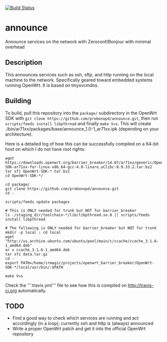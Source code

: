 [![Build Status](https://travis-ci.org/probonopd/announce.svg)](https://travis-ci.org/probonopd/announce)

announce
========

Announce services on the network with Zeroconf/Bonjour with minimal overhead

Description
--
This announces services such as ssh, sftp, and http running on the local machine to the network. Specifically geared toward embedded systems running OpenWrt. It is based on tinysvcmdns.

Building
--
To build, pull this repository into the ```package/``` subdirectory in the OpenWrt SDK with ```git clone https://github.com/probonopd/announce.git```, then run ```scripts/feeds install libpthread``` and finally ```make V=s```. This will create ./bin/ar71xx/packages/base/announce_1.0-1_ar71xx.ipk (depending on your architecture).

Here is a detailed log of how this can be successfully compiled on a 64-bit host on which I do not have root rights:

```
wget https://downloads.openwrt.org/barrier_breaker/14.07/ar71xx/generic/OpenWrt-SDK-ar71xx-for-linux-x86_64-gcc-4.8-linaro_uClibc-0.9.33.2.tar.bz2
tar xfj OpenWrt-SDK-*.tar.bz2
cd OpenWrt-SDK-*/

cd package/
git clone https://github.com/probonopd/announce.git
cd -

scripts/feeds update packages

# This is ONLY needed for trunk but NOT for barrier_breaker
ls ./staging_dir/toolchain-*/lib/libpthread.so.0 || scripts/feeds install libpthread

# The following is ONLY needed for barrier_breaker but NOT for trunk
mkdir -p local ; cd local
wget "http://us.archive.ubuntu.com/ubuntu/pool/main/c/ccache/ccache_3.1.6-1_amd64.deb"
ar x ccache_3.1.6-1_amd64.deb 
tar xfz data.tar.gz
cd -
export PATH=/home/irmagic/projects/openwrt_barrier_breaker/OpenWrt-SDK-*/local/usr/bin/:$PATH

make V=s
```
Check the '''.travis.yml''' file to see how this is compiled on http://travis-ci.org automatically.

TODO
--

* Find a good way to check which services are running and act accordingly (in a loop); currently ssh and http is (always) announced
* Write a proper OpenWrt patch and get it into the official OpenWrt repository
